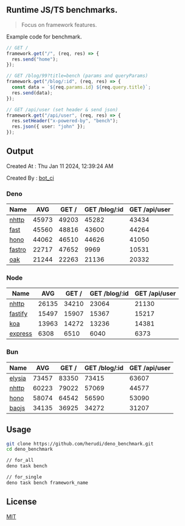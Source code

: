 ## Runtime JS/TS benchmarks.

> Focus on framework features.

Example code for benchmark.
```ts
// GET /
framework.get("/", (req, res) => {
  res.send("home");
});

// GET /blog/99?title=bench (params and queryParams)
framework.get("/blog/:id", (req, res) => {
  const data = `${req.params.id} ${req.query.title}`;
  res.send(data);
});

// GET /api/user (set header & send json)
framework.get("/api/user", (req, res) => {
  res.setHeader("x-powered-by", "bench");
  res.json({ user: "john" });
});
```

## Output
Created At : Thu Jan 11 2024, 12:39:24 AM

Created By : [bot_ci](https://github.com/herudi/deno_benchmarks/commits?author=github-actions%5Bbot%5D)


### Deno
|Name|AVG|GET /|GET /blog/:id|GET /api/user|
|----|----|----|----|----|
|[nhttp](https://github.com/nhttp/nhttp)|45973|49203|45282|43434|
|[fast](https://github.com/danteissaias/fast)|45560|48816|43600|44264|
|[hono](https://github.com/honojs/hono)|44062|46510|44626|41050|
|[fastro](https://github.com/fastrodev/fastro)|22717|47652|9969|10531|
|[oak](https://github.com/oakserver/oak)|21244|22263|21136|20332|
  


### Node
|Name|AVG|GET /|GET /blog/:id|GET /api/user|
|----|----|----|----|----|
|[nhttp](https://github.com/nhttp/nhttp)|26135|34210|23064|21130|
|[fastify](https://github.com/fastify/fastify)|15497|15907|15367|15217|
|[koa](https://github.com/koajs/koa)|13963|14272|13236|14381|
|[express](https://github.com/expressjs/express)|6308|6510|6040|6373|
  


### Bun
|Name|AVG|GET /|GET /blog/:id|GET /api/user|
|----|----|----|----|----|
|[elysia](https://github.com/elysiajs/elysia)|73457|83350|73415|63607|
|[nhttp](https://github.com/nhttp/nhttp)|60223|79022|57069|44577|
|[hono](https://github.com/honojs/hono)|58074|64542|56590|53090|
|[baojs](https://github.com/mattreid1/baojs)|34135|36925|34272|31207|
  



## Usage

```bash
git clone https://github.com/herudi/deno_benchmark.git
cd deno_benchmark

// for_all
deno task bench

// for_single
deno task bench framework_name
```

## License

[MIT](LICENSE)

